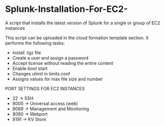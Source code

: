 # Splunk-Installation-For-EC2-
A script that installs the latest version of Splunk for a single or group of EC2 instances

This script can be uploaded in the cloud formation template section. It performs the following tasks:
 - Install .tgz file 
 - Create a user and assign a password
 - Accept license without reading the entire content
 - Enable boot start
 - Changes ulimit in limits.conf
 - Assigns values for max file size and number

PORT SETTINGS FOR EC2 INSTANCES 
 - 22 -> SSH
 - 8000 -> Universal access (web)
 - 8089 -> Management and Monitoring
 - 8080 -> Webport
 - 8191 -> KV Store
